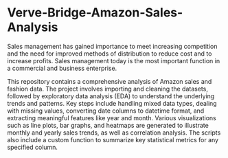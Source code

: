 # Verve-Bridge-Amazon-Sales-Analysis
Sales management has gained importance to meet increasing competition and the need for improved methods of distribution to reduce cost and to increase profits. Sales management today is the most important function in a commercial and business enterprise.


This repository contains a comprehensive analysis of Amazon sales and fashion data. The project involves importing and cleaning the datasets, followed by exploratory data analysis (EDA) to understand the underlying trends and patterns. Key steps include handling mixed data types, dealing with missing values, converting date columns to datetime format, and extracting meaningful features like year and month. Various visualizations such as line plots, bar graphs, and heatmaps are generated to illustrate monthly and yearly sales trends, as well as correlation analysis. The scripts also include a custom function to summarize key statistical metrics for any specified column.
